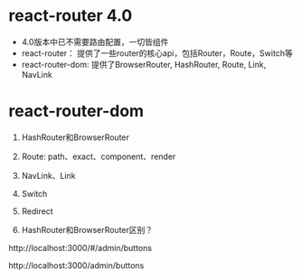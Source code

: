 # react-router 4.0

- 4.0版本中已不需要路由配置，一切皆组件
- react-router： 提供了一些router的核心api，包括Router，Route，Switch等
- react-router-dom: 提供了BrowserRouter, HashRouter, Route, Link, NavLink



# react-router-dom

1. HashRouter和BrowserRouter
2. Route: path、exact、component、render
3. NavLink、Link
4. Switch
5. Redirect



1. HashRouter和BrowserRouter区别？

http://localhost:3000/#/admin/buttons

http://localhost:3000/admin/buttons